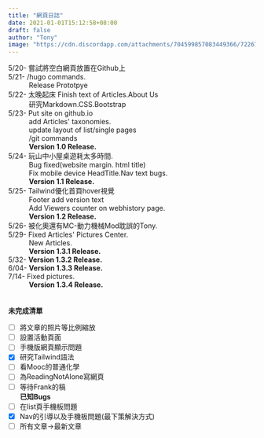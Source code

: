```yaml
---
title: "網頁日誌"
date: 2021-01-01T15:12:58+08:00
draft: false
author: "Tony"
image: "https://cdn.discordapp.com/attachments/704599857083449366/722677588484423721/luca-bravo-XJXWbfSo2f0-unsplash_1.jpg"
---
```

5/20- 嘗試將空白網頁放置在Github上     
5/21- /hugo commands.  
&emsp;&emsp;&emsp;Release Prototpye     
5/22- 太晚起床 Finish text of Articles.About Us    
&emsp;&emsp;&emsp;研究Markdown.CSS.Bootstrap      
5/23- Put site on github.io    
&emsp;&emsp;&emsp;add Articles' taxonomies.  
&emsp;&emsp;&emsp;update layout of list/single pages  
&emsp;&emsp;&emsp;/git commands  
&emsp;&emsp;&emsp;**Version 1.0 Release.**    
5/24- 玩山中小屋桌遊耗太多時間.  
&emsp;&emsp;&emsp;Bug fixed(website margin. html title)    
&emsp;&emsp;&emsp;Fix mobile device HeadTitle.Nav text bugs.      
&emsp;&emsp;&emsp;**Version 1.1 Release.**  
5/25- Tailwind優化首頁hover視覺  
&emsp;&emsp;&emsp;Footer add version text  
&emsp;&emsp;&emsp;Add Viewers counter on webhistory page.  
&emsp;&emsp;&emsp;**Version 1.2 Release.**  
5/26- 被化奧還有MC-動力機械Mod耽誤的Tony.       
5/29- Fixed Articles' Pictures Center.  
&emsp;&emsp;&emsp;New Articles.    
&emsp;&emsp;&emsp;**Version 1.3.1 Release.**  
5/32- **Version 1.3.2 Release.**  
6/04- **Version 1.3.3 Release.**  
7/14- Fixed pictures.  
&emsp;&emsp;&emsp;**Version 1.3.4 Release.**   
\
\
**未完成清單**  
- [ ] 將文章的照片等比例縮放  
- [ ] 設置活動頁面  
- [ ] 手機版網頁顯示問題  
- [X] 研究Tailwind語法
- [ ] 看Mooc的普通化學  
- [ ] 為ReadingNotAlone寫網頁
- [ ] 等待Frank的稿    
**已知Bugs**  
- [ ] 在list頁手機板問題
- [X] Nav的引導以及手機板問題(最下策解決方式)
- [ ] 所有文章->最新文章
